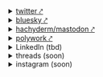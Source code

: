 ---
---

<details>
<summary><a href="https://twitter.com/compose/tweet" target="_blank">twitter︎ ⤤︎</a></summary>

</details>

<details>
<summary><a href="https://staging.bsky.app/" target="_blank">bluesky ⤤︎</a></summary>

</details>

<details>
<summary><a href="https://hachyderm.io/publish" target="_blank">hachyderm/mastodon ⤤︎</a></summary>

</details>

<details>
<summary><a href="https://www.polywork.com/home" target="_blank">polywork ⤤︎</a></summary>

</details>

<details>
<summary>LinkedIn (tbd)</summary>

</details>

<details>
<summary>threads (soon)</summary>

</details>

<details>
<summary>instagram (soon)</summary>

</details>
